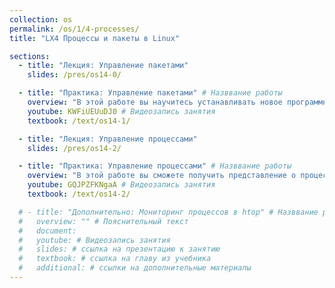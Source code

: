```yaml
---
collection: os
permalink: /os/1/4-processes/
title: "LX4 Процессы и пакеты в Linux"

sections:
  - title: "Лекция: Управление пакетами"
    slides: /pres/os14-0/

  - title: "Практика: Управление пакетами" # Назввание работы
    overview: "В этой работе вы научитесь устанавливать новое программное обеспечение, как при помощи специальных программ инсталляторов, так и путем компилирования из исходных файлов."
    youtube: KWFiUEUuDJ0 # Видеозапись занятия
    textbook: /text/os14-1/

  - title: "Лекция: Управление процессами"
    slides: /pres/os14-2/

  - title: "Практика: Управление процессами" # Назввание работы
    overview: "В этой работе вы сможете получить представление о процессах, как о способе управления ресурсами в Линукс, научиться получать и анализировать информацию о процессах и управлять состоянием выполняющихся процессов." # Пояснительный текст
    youtube: GQJPZFKNgaA # Видеозапись занятия
    textbook: /text/os14-2/

  # - title: "Дополнительно: Мониторинг процессов в htop" # Назввание работы
  #   overview: "" # Пояснительный текст
  #   document: 
  #   youtube: # Видеозапись занятия
  #   slides: # ссылка на презентацию к занятию
  #   textbook: # ссылка на главу из учебника
  #   additional: # ссылки на дополнительные материалы
---
```

